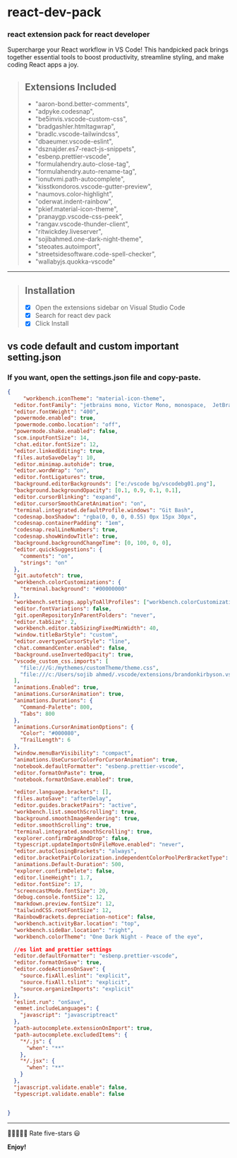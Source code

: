 # react-dev-pack 
### react extension pack for react developer

Supercharge your React workflow in VS Code!
This handpicked pack brings together essential tools to boost productivity, streamline styling, and make coding React apps a joy.


>
> ## Extensions Included
> 
> *    "aaron-bond.better-comments",
> *    "adpyke.codesnap",
> *    "be5invis.vscode-custom-css",
> *    "bradgashler.htmltagwrap",
> *    "bradlc.vscode-tailwindcss",
> *    "dbaeumer.vscode-eslint",
> *    "dsznajder.es7-react-js-snippets",
> *   "esbenp.prettier-vscode",
> *    "formulahendry.auto-close-tag",
> *    "formulahendry.auto-rename-tag",
> *    "ionutvmi.path-autocomplete",
> *    "kisstkondoros.vscode-gutter-preview",
> *    "naumovs.color-highlight",
> *    "oderwat.indent-rainbow",
> *    "pkief.material-icon-theme",
> *    "pranaygp.vscode-css-peek",
> *    "rangav.vscode-thunder-client",
> *   "ritwickdey.liveserver",
> *    "sojibahmed.one-dark-night-theme",
> *    "steoates.autoimport",
> *    "streetsidesoftware.code-spell-checker",
> *    "wallabyjs.quokka-vscode"

>

__________________________________

> ## Installation
> - [x] Open the extensions sidebar on Visual Studio Code
> - [x] Search for react dev pack 
> - [x] Click Install


## vs code default and custom important setting.json
### If you want, open the settings.json file and copy-paste.
``` json
{
     "workbench.iconTheme": "material-icon-theme",
  "editor.fontFamily": "jetbrains mono, Victor Mono, monospace,  JetBrainsMono Nerd Font Mono",
  "editor.fontWeight": "400",
  "powermode.enabled": true,
  "powermode.combo.location": "off",
  "powermode.shake.enabled": false,
  "scm.inputFontSize": 14,
  "chat.editor.fontSize": 12,
  "editor.linkedEditing": true,
  "files.autoSaveDelay": 10,
  "editor.minimap.autohide": true,
  "editor.wordWrap": "on",
  "editor.fontLigatures": true,
  "background.editorBackgrounds": ["e:/vscode bg/vscodebg01.png"],
  "background.backgroundOpacity": [0.1, 0.9, 0.1, 0.1],
  "editor.cursorBlinking": "expand",
  "editor.cursorSmoothCaretAnimation": "on",
  "terminal.integrated.defaultProfile.windows": "Git Bash",
  "codesnap.boxShadow": "rgba(0, 0, 0, 0.55) 0px 15px 30px",
  "codesnap.containerPadding": "1em",
  "codesnap.realLineNumbers": true,
  "codesnap.showWindowTitle": true,
  "background.backgroundChangeTime": [0, 100, 0, 0],
  "editor.quickSuggestions": {
    "comments": "on",
    "strings": "on"
  },
  "git.autofetch": true,
  "workbench.colorCustomizations": {
    "terminal.background": "#00000000"
  },
  "workbench.settings.applyToAllProfiles": ["workbench.colorCustomizations"],
  "editor.fontVariations": false,
  "git.openRepositoryInParentFolders": "never",
  "editor.tabSize": 2,
  "workbench.editor.tabSizingFixedMinWidth": 40,
  "window.titleBarStyle": "custom",
  "editor.overtypeCursorStyle": "line",
  "chat.commandCenter.enabled": false,
  "background.useInvertedOpacity": true,
  "vscode_custom_css.imports": [
    "file:///G:/mythemes/customTheme/theme.css",
    "file:///c:/Users/sojib ahmed/.vscode/extensions/brandonkirbyson.vscode-animations-2.0.7/dist/updateHandler.js"
  ],
  "animations.Enabled": true,
  "animations.CursorAnimation": true,
  "animations.Durations": {
    "Command-Palette": 800,
    "Tabs": 800
  },
  "animations.CursorAnimationOptions": {
    "Color": "#000080",
    "TrailLength": 6
  },
  "window.menuBarVisibility": "compact",
  "animations.UseCursorColorForCursorAnimation": true,
  "notebook.defaultFormatter": "esbenp.prettier-vscode",
  "editor.formatOnPaste": true,
  "notebook.formatOnSave.enabled": true,

  "editor.language.brackets": [],
  "files.autoSave": "afterDelay",
  "editor.guides.bracketPairs": "active",
  "workbench.list.smoothScrolling": true,
  "background.smoothImageRendering": true,
  "editor.smoothScrolling": true,
  "terminal.integrated.smoothScrolling": true,
  "explorer.confirmDragAndDrop": false,
  "typescript.updateImportsOnFileMove.enabled": "never",
  "editor.autoClosingBrackets": "always",
  "editor.bracketPairColorization.independentColorPoolPerBracketType": true,
  "animations.Default-Duration": 500,
  "explorer.confirmDelete": false,
  "editor.lineHeight": 1.7,
  "editor.fontSize": 17,
  "screencastMode.fontSize": 20,
  "debug.console.fontSize": 12,
  "markdown.preview.fontSize": 12,
  "tailwindCSS.rootFontSize": 12,
  "RainbowBrackets.depreciation-notice": false,
  "workbench.activityBar.location": "top",
  "workbench.sideBar.location": "right",
  "workbench.colorTheme": "One Dark Night - Peace of the eye",

  //es lint and prettier settings
  "editor.defaultFormatter": "esbenp.prettier-vscode",
  "editor.formatOnSave": true,
  "editor.codeActionsOnSave": {
    "source.fixAll.eslint": "explicit",
    "source.fixAll.tslint": "explicit",
    "source.organizeImports": "explicit"
  },
  "eslint.run": "onSave",
  "emmet.includeLanguages": {
    "javascript": "javascriptreact"
  },
  "path-autocomplete.extensionOnImport": true,
  "path-autocomplete.excludedItems": {
    "*/.js": {
      "when": "**"
    },
    "*/.jsx": {
      "when": "**"
    }
  },
  "javascript.validate.enable": false,
  "typescript.validate.enable": false


}
```

---



🌟🌟🌟🌟🌟 Rate five-stars 😃


**Enjoy!**
